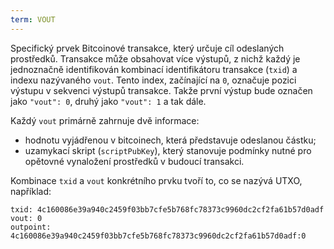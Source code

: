 ```yaml
---
term: VOUT
---
```


Specifický prvek Bitcoinové transakce, který určuje cíl odeslaných prostředků. Transakce může obsahovat více výstupů, z nichž každý je jednoznačně identifikován kombinací identifikátoru transakce (`txid`) a indexu nazývaného `vout`. Tento index, začínající na `0`, označuje pozici výstupu v sekvenci výstupů transakce. Takže první výstup bude označen jako `"vout": 0`, druhý jako `"vout": 1` a tak dále.

Každý `vout` primárně zahrnuje dvě informace:
* hodnotu vyjádřenou v bitcoinech, která představuje odeslanou částku;
* uzamykací skript (`scriptPubKey`), který stanovuje podmínky nutné pro opětovné vynaložení prostředků v budoucí transakci.

Kombinace `txid` a `vout` konkrétního prvku tvoří to, co se nazývá UTXO, například:

```text
txid: 4c160086e39a940c2459f03bb7cfe5b768fc78373c9960dc2cf2fa61b57d0adf
vout: 0
outpoint: 4c160086e39a940c2459f03bb7cfe5b768fc78373c9960dc2cf2fa61b57d0adf:0
```